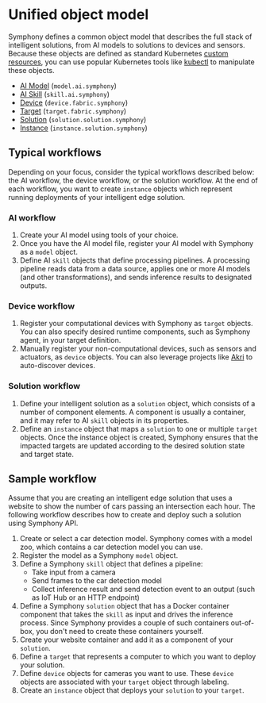 # Unified object model

Symphony defines a common object model that describes the full stack of intelligent solutions, from AI models to solutions to devices and sensors. Because these objects are defined as standard Kubernetes [custom resources](https://kubernetes.io/docs/concepts/extend-kubernetes/api-extension/custom-resources/), you can use popular Kubernetes tools like [kubectl](https://kubernetes.io/docs/reference/kubectl/kubectl/) to manipulate these objects.

* [AI Model](./ai-model.md) (`model.ai.symphony`)
* [AI Skill](./ai-skill.md) (`skill.ai.symphony`)
* [Device](./device.md) (`device.fabric.symphony`)
* [Target](./target.md) (`target.fabric.symphony`)
* [Solution](./solution.md) (`solution.solution.symphony`)
* [Instance](./instance.md) (`instance.solution.symphony`)

## Typical workflows

Depending on your focus, consider the typical workflows described below: the AI workflow, the device workflow, or the solution workflow. At the end of each workflow, you want to create `instance` objects which represent running deployments of your intelligent edge solution.

### AI workflow

1. Create your AI model using tools of your choice.
2. Once you have the AI model file, register your AI model with Symphony as a `model` object.
3. Define AI `skill` objects that define processing pipelines. A processing pipeline reads data from a data source, applies one or more AI models (and other transformations), and sends inference results to designated outputs.

### Device workflow

1. Register your computational devices with Symphony as `target` objects. You can also specify desired runtime components, such as Symphony agent, in your target definition.
2. Manually register your non-computational devices, such as sensors and actuators, as `device` objects. You can also leverage projects like [Akri](https://github.com/project-akri/akri) to auto-discover devices.

### Solution workflow

1. Define your intelligent solution as a `solution` object, which consists of a number of component elements. A component is usually a container, and it may refer to AI `skill` objects in its properties.
2. Define an `instance` object that maps a `solution` to one or multiple `target` objects. Once the instance object is created, Symphony ensures that the impacted targets are updated according to the desired solution state and target state.

## Sample workflow

Assume that you are creating an intelligent edge solution that uses a website to show the number of cars passing an intersection each hour. The following workflow describes how to create and deploy such a solution using Symphony API.

1. Create or select a car detection model. Symphony comes with a model zoo, which contains a car detection model you can use.
2. Register the model as a Symphony `model` object.
3. Define a Symphony `skill` object that defines a pipeline:
    * Take input from a camera
    * Send frames to the car detection model
    * Collect inference result and send detection event to an output (such as IoT Hub or an HTTP endpoint)
4. Define a Symphony `solution` object that has a Docker container component that takes the `skill` as input and drives the inference process. Since Symphony provides a couple of such containers out-of-box, you don't need to create these containers yourself.
5. Create your website container and add it as a component of your `solution`.
6. Define a `target` that represents a computer to which you want to deploy your solution.
7. Define `device` objects for cameras you want to use. These `device` objects are associated with your `target` object through labeling.
8. Create an `instance` object that deploys your `solution` to your `target`.
